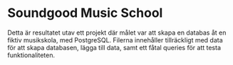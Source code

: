 <h1>Soundgood Music School</h1>
Detta är resultatet utav ett projekt där målet var att skapa en databas åt en fiktiv musikskola, med PostgreSQL. Filerna innehåller tillräckligt med data för att skapa databasen, lägga till data, samt ett fåtal queries för att testa funktionaliteten.
